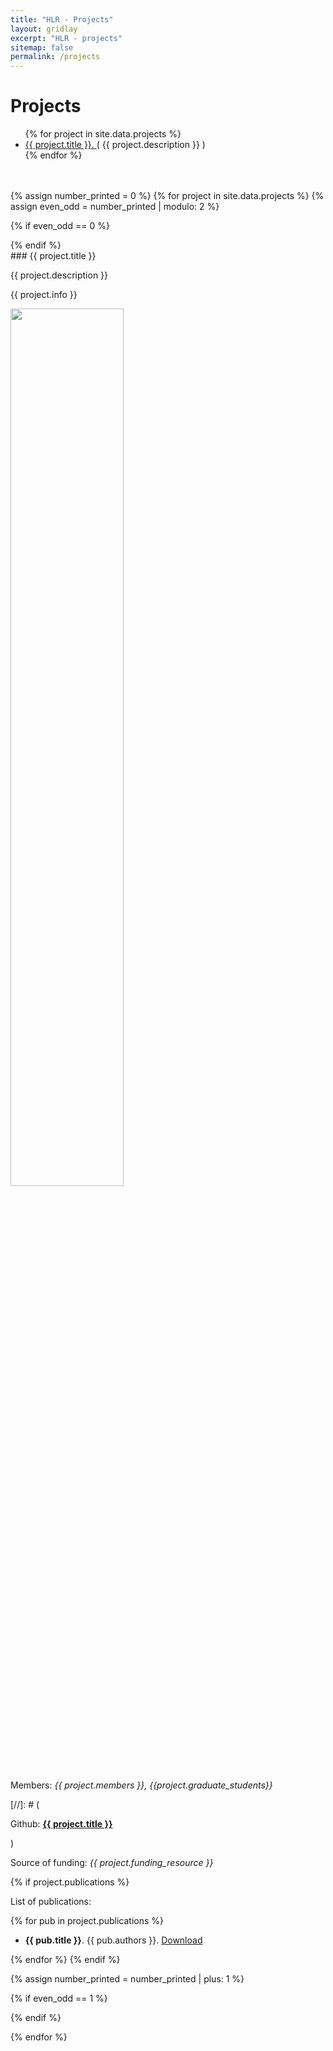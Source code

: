 ```yaml
---
title: "HLR - Projects"
layout: gridlay
excerpt: "HLR - projects"
sitemap: false
permalink: /projects
---
```


# Projects

<ul>
{% for project in site.data.projects %}<li><a href="#{{ project.id }}"> {{ project.title }}. </a> ( {{ project.description }} )</li>{% endfor %}
</ul>

<br><br>
{% assign number_printed = 0 %}
 {% for project in site.data.projects %}
 {% assign even_odd = number_printed | modulo: 2 %}

{% if even_odd == 0 %}
<div class="row">
{% endif %}

<div class="col-sm-12 clearfix" id="#{{ project.id }}">
<div class="well">
### {{ project.title }} 
<p> {{ project.description }} </p>
<p> {{ project.info }} </p>
<p><img src="{{ site.url }}{{ site.baseurl }}/images/picpic/projects/{{ project.image }}" class="img-responsive" width="60%" style="margin:auto"></p>
<p>Members: <em> {{ project.members }}, {{project.graduate_students}} </em></p>
[//]: # (<p>Github: <strong><a href="{{ project.webpage }}">{{ project.title }}</a></strong></p>)
<p>Source of funding: <i>{{ project.funding_resource }}</i> </p>
{% if project.publications %}
<p>List of publications: </p>
{% for pub in project.publications %}
<ul>
<li><strong>{{ pub.title }}</strong>. {{ pub.authors }}. <a href="{{ pub.link }}">Download</a> </li>
</ul>
{% endfor %}
{% endif %}
</div>
 </div>

 
 {% assign number_printed = number_printed | plus: 1 %}

{% if even_odd == 1 %}
</div>
{% endif %}

{% endfor %}

